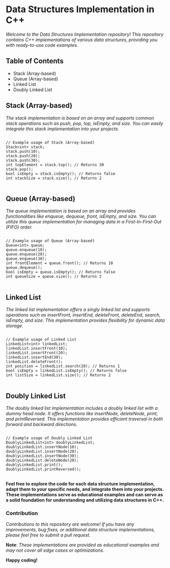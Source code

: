 # Data Structures Implementation in C++

_Welcome to the Data Structures Implementation repository! This repository contains C++ implementations of various data structures, providing you with ready-to-use code examples._

## Table of Contents
- Stack (Array-based)
- Queue (Array-based)
- Linked List
- Doubly Linked List

## Stack (Array-based)
_The stack implementation is based on an array and supports common stack operations such as push, pop, top, isEmpty, and size. You can easily integrate this stack implementation into your projects._

<pre>
<code>
// Example usage of Stack (Array-based)
Stack&lt;int&gt; stack;
stack.push(10);
stack.push(20);
stack.push(30);
int topElement = stack.top(); // Returns 30
stack.pop();
bool isEmpty = stack.isEmpty(); // Returns false
int stackSize = stack.size(); // Returns 2
</code>
</pre>

  
  
## Queue (Array-based)
_The queue implementation is based on an array and provides functionalities like enqueue, dequeue, front, isEmpty, and size. You can utilize this queue implementation for managing data in a First-In-First-Out (FIFO) order._
  
<pre>
<code>
// Example usage of Queue (Array-based)
Queue&lt;int&gt; queue;
queue.enqueue(10);
queue.enqueue(20);
queue.enqueue(30);
int frontElement = queue.front(); // Returns 10
queue.dequeue();
bool isEmpty = queue.isEmpty(); // Returns false
int queueSize = queue.size(); // Returns 2
</code>
</pre>

  
  
## Linked List
_The linked list implementation offers a singly linked list and supports operations such as insertFront, insertEnd, deleteFront, deleteEnd, search, isEmpty, and size. This implementation provides flexibility for dynamic data storage._

<pre>
<code>
// Example usage of Linked List
LinkedList&lt;int&gt; linkedList;
linkedList.insertFront(10);
linkedList.insertFront(20);
linkedList.insertEnd(30);
linkedList.deleteFront();
int position = linkedList.search(20); // Returns 1
bool isEmpty = linkedList.isEmpty(); // Returns false
int listSize = linkedList.size(); // Returns 2
</code>
</pre>
  
## Doubly Linked List
 _The doubly linked list implementation includes a doubly linked list with a dummy head node. It offers functions like insertNode, deleteNode, print, and printReversed. This implementation provides efficient traversal in both forward and backward directions._

<pre>
<code>
// Example usage of Doubly Linked List
DoublyLinkedList&lt;int&gt; doublyLinkedList;
doublyLinkedList.insertNode(10);
doublyLinkedList.insertNode(20);
doublyLinkedList.insertNode(30);
doublyLinkedList.deleteNode(20);
doublyLinkedList.print();
doublyLinkedList.printReversed();
</code>
</pre>

 
 
**Feel free to explore the code for each data structure implementation, adapt them to your specific needs, and integrate them into your projects. These implementations serve as educational examples and can serve as a solid foundation for understanding and utilizing data structures in C++.**

### Contribution
_Contributions to this repository are welcome! If you have any improvements, bug fixes, or additional data structure implementations, please feel free to submit a pull request._

**Note**: _These implementations are provided as educational examples and may not cover all edge cases or optimizations._

**Happy coding!**
